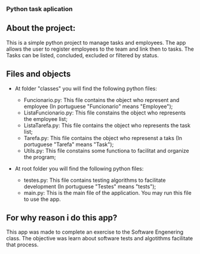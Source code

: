 ### Python task aplication

## About the project:

This is a simple python project to manage tasks and employees. 
The app allows the user to register employees to the team and link then to tasks.
The Tasks can be listed, concluded, excluded or filtered by status.

## Files and objects

- At folder "classes" you will find the following python files:
    * Funcionario.py: This file contains the object who represent and employee (In portuguese "Funcionario" means "Employee");
    * ListaFuncionario.py: This file constains the object who represents the employee list;
    * ListaTarefa.py: This file contains the object who represents the task list;
    * Tarefa.py: This file contains the object who represenst a taks (In portuguese "Tarefa" means "Task");
    * Utils.py: This file constains some functiona to facilitat and organize the program;

- At root folder you will find the following python files:
    * testes.py: This file contains testing algorithms to facilitate development (In portuguese "Testes" means "tests");
    * main.py: This is the main file of the application. You may run this file to use the app.

## For why reason i do this app?

This app was made to complete an exercise to the Software Engenering class. The objective was learn about software tests and algotithms facilitate that process. 
